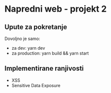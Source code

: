 # Napredni web - projekt 2

## Upute za pokretanje

Dovoljno je samo:
- za dev: yarn dev
- za production: yarn build && yarn start

## Implementirane ranjivosti
- XSS
- Sensitive Data Exposure
